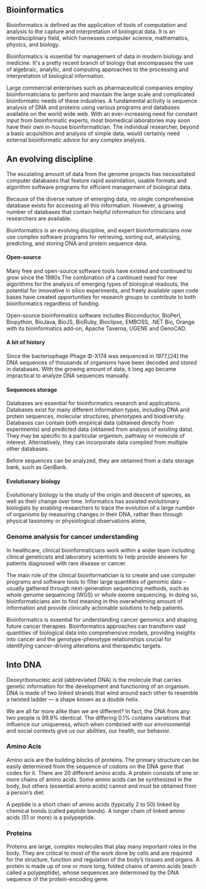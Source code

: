 ## Bioinformatics

Bioinformatics is defined as the application of tools of computation and analysis to the capture and interpretation of biological data. It is an interdisciplinary field, which harnesses computer science, mathematics, physics, and biology.

Bioinformatics is essential for management of data in modern biology and medicine. It's a pretty recent branch of biology that encompasses the use of algebraic, analytic, and computing approaches to the processing and interpretation of biological information.

Large commercial enterprises such as pharmaceutical companies employ bioinformaticians to perform and maintain the large scale and complicated bioinformatic needs of these industries. A fundamental activity is sequence analysis of DNA and proteins using various programs and databases available on the world wide web.
With an ever-increasing need for constant input from bioinformatic experts, most biomedical laboratories may soon have their own in-house bioinformatician. The individual researcher, beyond a basic acquisition and analysis of simple data, would certainly need external bioinformatic advice for any complex analysis.

## An evolving discipline

The escalating amount of data from the genome projects has necessitated computer databases that feature rapid assimilation, usable formats and algorithm software programs for efficient management of biological data.

Because of the diverse nature of emerging data, no single comprehensive database exists for accessing all this information. However, a growing number of databases that contain helpful information for clinicians and researchers are available.

Bioinformatics is an evolving discipline, and expert bioinformaticians now use complex software programs for retrieving, sorting out, analysing, predicting, and storing DNA and protein sequence data.

#### Open-source

Many free and open-source software tools have existed and continued to grow since the 1980s.The combination of a continued need for new algorithms for the analysis of emerging types of biological readouts, the potential for innovative in silico experiments, and freely available open code bases have created opportunities for research groups to contribute to both bioinformatics regardless of funding.

Open-source bioinformatics software includes Bioconductor, BioPerl, Biopython, BioJava, BioJS, BioRuby, Bioclipse, EMBOSS, .NET Bio, Orange with its bioinformatics add-on, Apache Taverna, UGENE and GenoCAD.

#### A bit of history

Since the bacteriophage Phage Φ-X174 was sequenced in 1977,[24] the DNA sequences of thousands of organisms have been decoded and stored in databases.
With the growing amount of data, it long ago became impractical to analyze DNA sequences manually.

#### Sequences storage

Databases are essential for bioinformatics research and applications. Databases exist for many different information types, including DNA and protein sequences, molecular structures, phenotypes and biodiversity. Databases can contain both empirical data (obtained directly from experiments) and predicted data (obtained from analysis of existing data). They may be specific to a particular organism, pathway or molecule of interest. Alternatively, they can incorporate data compiled from multiple other databases.

Before sequences can be analyzed, they are obtained from a data storage bank, such as GenBank.

#### Evolutionary biology

Evolutionary biology is the study of the origin and descent of species, as well as their change over time. Informatics has assisted evolutionary biologists by enabling researchers to trace the evolution of a large number of organisms by measuring changes in their DNA, rather than through physical taxonomy or physiological observations alone,

### Genome analysis for cancer understanding

In healthcare, clinical bioinformaticians work within a wider team including clinical geneticists and laboratory scientists to help provide answers for patients diagnosed with rare disease or cancer.

The main role of the clinical bioinformatician is to create and use computer programs and software tools to filter large quantities of genomic data – usually gathered through next-generation sequencing methods, such as whole genome sequencing (WGS) or whole exome sequencing. In doing so, bioinformaticians aim to find meaning in this overwhelming amount of information and provide clinically actionable solutions to help patients.

Bioinformatics is essential for understanding cancer genomics and shaping future cancer therapies. Bioinformatics approaches can transform vast quantities of biological data into comprehensive models, providing insights into cancer and the genotype-phenotype relationships crucial for identifying cancer-driving alterations and therapeutic targets.

## Into DNA

Deoxyribonucleic acid (abbreviated DNA) is the molecule that carries genetic information for the development and functioning of an organism. DNA is made of two linked strands that wind around each other to resemble a twisted ladder — a shape known as a double helix.

We are all far more alike than we are different? In fact, the DNA from any two people is 99.9% identical. The differing 0.1% contains variations that influence our uniqueness, which when combined with our environmental and social contexts give us our abilities, our health, our behavior.

### Amino Acis

Amino acis are the building blocks of proteins. The primary structure can be easily determined from the sequence of codons on the DNA gene that codes for it.
There are 20 different amino acids. A protein consists of one or more chains of amino acids. Some amino acids can be synthesized in the body, but others (essential amino acids) cannot and must be obtained from a person’s diet.

A peptide is a short chain of amino acids (typically 2 to 50) linked by chemical bonds (called peptide bonds). A longer chain of linked amino acids (51 or more) is a polypeptide.

### Proteins

Proteins are large, complex molecules that play many important roles in the body. They are critical to most of the work done by cells and are required for the structure, function and regulation of the body’s tissues and organs. A protein is made up of one or more long, folded chains of amino acids (each called a polypeptide), whose sequences are determined by the DNA sequence of the protein-encoding gene.
